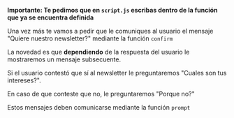 **Importante: Te pedimos que en `script.js` escribas dentro de la función que ya se encuentra definida**

Una vez más te vamos a pedir que le comuniques al usuario el mensaje "Quiere nuestro newsletter?" mediante la función `confirm`

La novedad es que **dependiendo** de la respuesta del usuario le mostraremos un mensaje subsecuente.

Si el usuario contestó que sí al newsletter le preguntaremos "Cuales son tus intereses?".

En caso de que conteste que no, le preguntaremos "Porque no?"

Estos mensajes deben comunicarse mediante la función `prompt`
